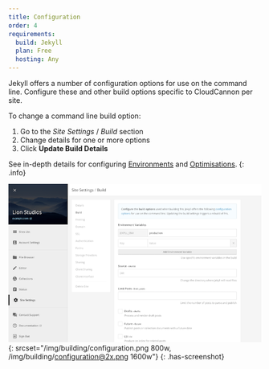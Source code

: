 ```yaml
---
title: Configuration
order: 4
requirements:
  build: Jekyll
  plan: Free
  hosting: Any
---
```


Jekyll offers a number of configuration options for use on the command line.
Configure these and other build options specific to CloudCannon per site.

To change a command line build option:

1. Go to the *Site Settings* / *Build* section
2. Change details for one or more options
3. Click **Update Build Details**

See in-depth details for configuring [Environments](/building/environments/) and [Optimisations](/building/optimisations/).
{: .info}

![Site Settings Build Interface](/img/building/configuration.png){: srcset="/img/building/configuration.png 800w, /img/building/configuration@2x.png 1600w"}
{: .has-screenshot}

